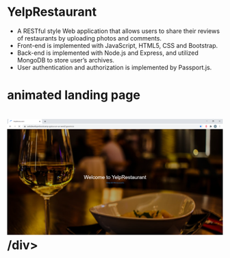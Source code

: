 # YelpRestaurant
<ul>
  <li> A RESTful style Web application that allows users to share their reviews of restaurants by uploading photos and comments. </li>
  <li> Front-end is implemented with JavaScript, HTML5, CSS and Bootstrap. </li>
  <li> Back-end is implemented with Node.js and Express, and utilized MongoDB to store user’s archives. </li>
  <li> User authentication and authorization is implemented by Passport.js. </li>
</ul>
<div>
  <h1> animated landing page <h1>
    <img src="./images/landing1.png" >
 /div>
